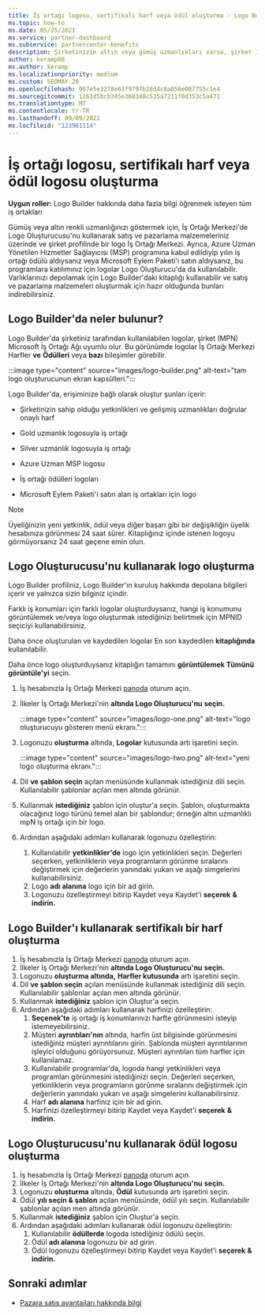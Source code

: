 ```yaml
---
title: İş ortağı logosu, sertifikalı harf veya ödül oluşturma - Logo Builder
ms.topic: how-to
ms.date: 05/25/2021
ms.service: partner-dashboard
ms.subservice: partnercenter-benefits
description: Şirketinizin altın veya gümüş uzmanlıkları varsa, şirket için özelleştirilmiş bir logo oluşturabilirsiniz veya şirket içinde Logo Oluşturucusu aracını kullanarak özelleştirilmiş bir sertifikalı doğrulama İş Ortağı Merkezi.
author: keramp88
ms.author: keramp
ms.localizationpriority: medium
ms.custom: SEOMAY.20
ms.openlocfilehash: 967e5e3278e63f9797b28d4c8a856e087755c1e4
ms.sourcegitcommit: 1161d5bcb345e368348c535a7211f0d353c5a471
ms.translationtype: MT
ms.contentlocale: tr-TR
ms.lasthandoff: 09/09/2021
ms.locfileid: "123961114"
---
```

# <a name="create-a-partner-logo-certified-letter-or-award-logo"></a>İş ortağı logosu, sertifikalı harf veya ödül logosu oluşturma

**Uygun roller:** Logo Builder hakkında daha fazla bilgi öğrenmek isteyen tüm iş ortakları

Gümüş veya altın renkli uzmanlığınızı göstermek için, İş Ortağı Merkezi'de Logo Oluşturucusu'nu kullanarak satış ve pazarlama malzemeleriniz üzerinde ve şirket profilinde bir logo İş Ortağı Merkezi. Ayrıca, Azure Uzman Yönetilen Hizmetler Sağlayıcısı (MSP) programına kabul edildiyip yılın iş ortağı ödülü aldıysanız veya Microsoft Eylem Paketi'ı satın aldıysanız, bu programlara katılımınız için logolar Logo Oluşturucu'da da kullanılabilir. Varlıklarınızı depolamak için Logo Builder'daki kitaplığı kullanabilir ve satış ve pazarlama malzemeleri oluşturmak için hazır olduğunda bunları indirebilirsiniz.

## <a name="what-is-available-in-logo-builder"></a>Logo Builder'da neler bulunur?

Logo Builder'da şirketiniz tarafından kullanılabilen logolar, şirket (MPN) Microsoft İş Ortağı Ağı uyumlu olur. Bu görünümde logolar İş Ortağı Merkezi Harfler **ve** **Ödülleri** veya **bazı** bileşimler görebilir.

:::image type="content" source="images/logo-builder.png" alt-text="tam logo oluşturucunun ekran kapsülleri.":::

Logo Builder'da, erişiminize bağlı olarak oluştur şunları içerir:

- Şirketinizin sahip olduğu yetkinlikleri ve gelişmiş uzmanlıkları doğrular onaylı harf

- Gold uzmanlık logosuyla iş ortağı

- Silver uzmanlık logosuyla iş ortağı

- Azure Uzman MSP logosu

- İş ortağı ödülleri logoları

- Microsoft Eylem Paketi'i satın alan iş ortakları için logo

>[!NOTE]
>Üyeliğinizin yeni yetkinlik, ödül veya diğer başarı gibi bir değişikliğin üyelik hesabınıza görünmesi 24 saat sürer. Kitaplığınız içinde istenen logoyu görmüyorsanız 24 saat geçene emin olun.

## <a name="create-a-logo-using-logo-builder"></a>Logo Oluşturucusu'nu kullanarak logo oluşturma

Logo Builder profiliniz, Logo Builder'ın kuruluş hakkında depolana bilgileri içerir ve yalnızca sizin bilginiz içindir.

Farklı iş konumları için farklı logolar oluşturduysanız, hangi iş konumunu görüntülemek ve/veya logo oluşturmak istediğinizi belirtmek için MPNID seçiciyi kullanabilirsiniz.

Daha önce oluşturulan ve kaydedilen logolar En son kaydedilen **kitaplığında** kullanılabilir.

Daha önce logo oluşturduysanız kitaplığın tamamını **görüntülemek Tümünü görüntüle'yi** seçin.

1. İş hesabınızla İş Ortağı Merkezi [panoda](https://partner.microsoft.com/dashboard) oturum açın.
1. İlkeler İş Ortağı Merkezi'nin **altında Logo Oluşturucu'nu** **seçin.**

   :::image type="content" source="images/logo-one.png" alt-text="logo oluşturucuyu gösteren menü ekranı.":::
1. Logonuzu **oluşturma** altında, **Logolar** kutusunda artı işaretini seçin.

   :::image type="content" source="images/logo-two.png" alt-text="yeni logo oluşturma ekranı.":::
1. Dil **ve şablon seçin** açılan menüsünde kullanmak istediğiniz dili seçin. Kullanılabilir şablonlar açılan men altında görünür.
1. Kullanmak **istediğiniz** şablon için oluştur'a seçin. Şablon, oluşturmakta olacağınız logo türünü temel alan bir şablondur; örneğin altın uzmanlıklı mpN iş ortağı için bir logo.
1. Ardından aşağıdaki adımları kullanarak logonuzu özelleştirin:
    1. Kullanılabilir **yetkinlikler'de** logo için yetkinlikleri seçin. Değerleri seçerken, yetkinliklerin veya programların görünme sıralarını değiştirmek için değerlerin yanındaki yukarı ve aşağı simgelerini kullanabilirsiniz.
    1. Logo **adı alanına** logo için bir ad girin.
    1. Logonuzu özelleştirmeyi bitirip Kaydet veya Kaydet'i **seçerek** **& indirin.**

## <a name="create-a-certified-letter-using-logo-builder"></a>Logo Builder'ı kullanarak sertifikalı bir harf oluşturma

1. İş hesabınızla İş Ortağı Merkezi [panoda](https://partner.microsoft.com/dashboard) oturum açın.
1. İlkeler İş Ortağı Merkezi'nin **altında Logo Oluşturucu'nu** **seçin.**
1. Logonuzu **oluşturma altında,** **Harfler kutusunda** artı işaretini seçin.
1. Dil **ve şablon seçin** açılan menüsünde kullanmak istediğiniz dili seçin. Kullanılabilir şablonlar açılan men altında görünür.
1. Kullanmak **istediğiniz** şablon için Oluştur'a seçin.
1. Ardından aşağıdaki adımları kullanarak harfinizi özelleştirin:
    1. **Seçenek'te** iş ortağı iş konumlarınızı harfte görünmesini isteyip istemeyebilirsiniz.
    1. Müşteri **ayrıntıları'nın** altında, harfin üst bilgisinde görünmesini istediğiniz müşteri ayrıntılarını girin. Şablonda müşteri ayrıntılarının işleyici olduğunu görüyorsunuz. Müşteri ayrıntıları tüm harfler için kullanılamaz.
    1. Kullanılabilir programlar'da, logoda hangi yetkinlikleri veya programları görünmesini istediğinizi seçin. Değerleri seçerken, yetkinliklerin veya programların görünme sıralarını değiştirmek için değerlerin yanındaki yukarı ve aşağı simgelerini kullanabilirsiniz.
    1. Harf **adı alanına** harfiniz için bir ad girin.
    1. Harfinizi özelleştirmeyi bitirip Kaydet veya Kaydet'i **seçerek** **& indirin.**

## <a name="create-an-award-logo-using-logo-builder"></a>Logo Oluşturucusu'nu kullanarak ödül logosu oluşturma

1. İş hesabınızla İş Ortağı Merkezi [panoda](https://partner.microsoft.com/dashboard) oturum açın.
1. İlkeler İş Ortağı Merkezi'nin **altında Logo Oluşturucu'nu** **seçin.**
1. Logonuzu **oluşturma** altında, **Ödül** kutusunda artı işaretini seçin.
1. Ödül **yılı seçin & şablon** açılan menüsünde, ödül yılı seçin. Kullanılabilir şablonlar açılan men altında görünür.
1. Kullanmak **istediğiniz** şablon için Oluştur'a seçin.
1. Ardından aşağıdaki adımları kullanarak ödül logonuzu özelleştirin:
    1. Kullanılabilir **ödüllerde** logoda istediğiniz ödülü seçin.
    1. Ödül **adı alanına** logonuzu bir ad girin.
    1. Ödül logonuzu özelleştirmeyi bitirip Kaydet veya Kaydet'i **seçerek** **& indirin.**

## <a name="next-steps"></a>Sonraki adımlar

- [Pazara satış avantajları hakkında bilgi](mpn-learn-about-go-to-market-benefits.md)
